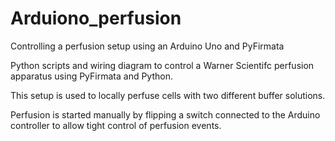 # Arduiono_perfusion
Controlling a perfusion setup using an Arduino Uno and PyFirmata

Python scripts and wiring diagram to control a Warner Scientifc perfusion apparatus using PyFirmata and Python.

This setup is used to locally perfuse cells with two different buffer solutions.

Perfusion is started manually by flipping a switch connected to the Arduino controller to allow tight control of perfusion events.


